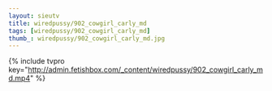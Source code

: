 ```yaml
--- 
layout: sieutv
title: wiredpussy/902_cowgirl_carly_md
tags: [wiredpussy/902_cowgirl_carly_md]
thumb_: wiredpussy/902_cowgirl_carly_md.jpg
---
```

{% include tvpro key="http://admin.fetishbox.com/_content/wiredpussy/902_cowgirl_carly_md.mp4" %} 
